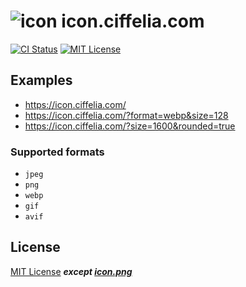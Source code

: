 # ![icon](https://icon.ciffelia.com/?format=png&size=32) icon.ciffelia.com

[![CI Status](https://github.com/ciffelia/icon.ciffelia.com/workflows/CI/badge.svg?branch=master)](https://github.com/ciffelia/icon.ciffelia.com/actions?query=workflow%3ACI+branch%3Amaster)
[![MIT License](https://img.shields.io/badge/license-MIT-brightgreen.svg?style=flat)](LICENSE)

## Examples

- https://icon.ciffelia.com/
- https://icon.ciffelia.com/?format=webp&size=128
- https://icon.ciffelia.com/?size=1600&rounded=true

### Supported formats

- `jpeg`
- `png`
- `webp`
- `gif`
- `avif`

## License

[MIT License](./LICENSE) _**except [icon.png](./api/_image/icon.png)**_
